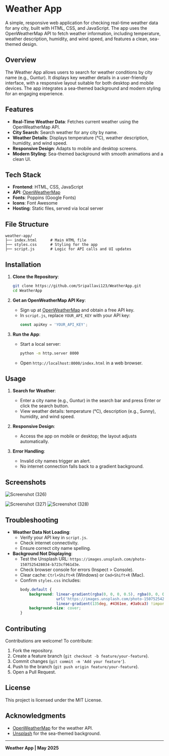 # Weather App

A simple, responsive web application for checking real-time weather data for any city, built with HTML, CSS, and JavaScript. The app uses the OpenWeatherMap API to fetch weather information, including temperature, weather description, humidity, and wind speed, and features a clean, sea-themed design.

## Overview

The Weather App allows users to search for weather conditions by city name (e.g., Guntur). It displays key weather details in a user-friendly interface, with a responsive layout suitable for both desktop and mobile devices. The app integrates a sea-themed background and modern styling for an engaging experience.

## Features

- **Real-Time Weather Data**: Fetches current weather using the OpenWeatherMap API.
- **City Search**: Search weather for any city by name.
- **Weather Details**: Displays temperature (°C), weather description, humidity, and wind speed.
- **Responsive Design**: Adapts to mobile and desktop screens.
- **Modern Styling**: Sea-themed background with smooth animations and a clean UI.

## Tech Stack

- **Frontend**: HTML, CSS, JavaScript
- **API**: [OpenWeatherMap](https://openweathermap.org/)
- **Fonts**: Poppins (Google Fonts)
- **Icons**: Font Awesome
- **Hosting**: Static files, served via local server

## File Structure

```
weather-app/
├── index.html      # Main HTML file
├── styles.css      # Styling for the app
├── script.js       # Logic for API calls and UI updates
```

## Installation

1. **Clone the Repository**:
   ```bash
   git clone https://github.com/Sripallavi123/WeatherApp.git
   cd WeatherApp
   ```

2. **Get an OpenWeatherMap API Key**:
   - Sign up at [OpenWeatherMap](https://openweathermap.org/) and obtain a free API key.
   - In `script.js`, replace `YOUR_API_KEY` with your API key:
     ```javascript
     const apiKey = 'YOUR_API_KEY';
     ```

3. **Run the App**:
   - Start a local server:
     ```bash
     python -m http.server 8000
     ```
   - Open `http://localhost:8000/index.html` in a web browser.

## Usage

1. **Search for Weather**:
   - Enter a city name (e.g., Guntur) in the search bar and press Enter or click the search button.
   - View weather details: temperature (°C), description (e.g., Sunny), humidity, and wind speed.

2. **Responsive Design**:
   - Access the app on mobile or desktop; the layout adjusts automatically.

3. **Error Handling**:
   - Invalid city names trigger an alert.
   - No internet connection falls back to a gradient background.

## Screenshots

![Screenshot (326)](https://github.com/user-attachments/assets/e15499e7-34e9-4b9d-8a5d-17ce2d1d1474)

![Screenshot (327)](https://github.com/user-attachments/assets/3fd414ea-e92d-4521-9688-72fd1db9d2f3)
![Screenshot (328)](https://github.com/user-attachments/assets/3b436054-15e5-4525-b6c6-28d48694af2b)


## Troubleshooting

- **Weather Data Not Loading**:
  - Verify your API key in `script.js`.
  - Check internet connectivity.
  - Ensure correct city name spelling.
- **Background Not Displaying**:
  - Test the Unsplash URL: `https://images.unsplash.com/photo-1507525428034-b723cf961d3e`.
  - Check browser console for errors (Inspect > Console).
  - Clear cache: `Ctrl+Shift+R` (Windows) or `Cmd+Shift+R` (Mac).
  - Confirm `styles.css` includes:
    ```css
    body.default {
        background: linear-gradient(rgba(0, 0, 0, 0.5), rgba(0, 0, 0, 0.5)),
                    url('https://images.unsplash.com/photo-1507525428034-b723cf961d3e') no-repeat center center fixed,
                    linear-gradient(135deg, #4361ee, #3a0ca3) !important;
        background-size: cover;
    }
    ```

## Contributing

Contributions are welcome! To contribute:

1. Fork the repository.
2. Create a feature branch (`git checkout -b feature/your-feature`).
3. Commit changes (`git commit -m 'Add your feature'`).
4. Push to the branch (`git push origin feature/your-feature`).
5. Open a Pull Request.

## License

This project is licensed under the MIT License.

## Acknowledgments

- [OpenWeatherMap](https://openweathermap.org/) for the weather API.
- [Unsplash](https://unsplash.com/) for the sea-themed background.


---

**Weather App | May 2025**
